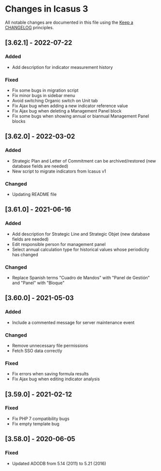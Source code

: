 # Changes in Icasus 3
All notable changes are documented in this file using the [Keep a CHANGELOG](https://keepachangelog.com/) principles.

## [3.62.1] - 2022-07-22
### Added
- Add description for indicator measurement history

### Fixed
- Fix some bugs in migration script
- Fix minor bugs in sidebar menu
- Avoid switching Organic switch on Unit tab
- Fix Ajax bug when adding a new indicator reference value
- Fix Ajax bug when deleting a Management Panel block
- Fix some bugs when showing annual or biannual Management Panel blocks

## [3.62.0] - 2022-03-02
### Added
- Strategic Plan and Letter of Commitment can be archived/restored (new database fields are needed)
- New script to migrate indicators from Icasus v1

### Changed
- Updating README file

## [3.61.0] - 2021-06-16
### Added
- Add description for Strategic Line and Strategic Objet (new database fields are needed)
- Edit responsible person for management panel
- Select annual calculation type for historical values whose periodicity has changed

### Changed
- Replace Spanish terms "Cuadro de Mandos" with "Panel de Gestión" and "Panel" with "Bloque"

## [3.60.0] - 2021-05-03
### Added
- Include a commented message for server maintenance event

### Changed
- Remove unnecessary file permissions
- Fetch SSO data correctly

### Fixed
- Fix errors when saving formula results
- Fix Ajax bug when editing indicator analysis

## [3.59.0] - 2021-02-12
### Fixed
- Fix PHP 7 compatibility bugs
- Fix empty template bug

## [3.58.0] - 2020-06-05
### Fixed
- Updated ADODB from 5.14 (2011) to 5.21 (2016)
